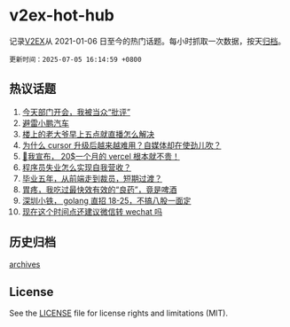 # v2ex-hot-hub

 记录[V2EX](https://www.v2ex.com/)从 2021-01-06 日至今的热门话题。每小时抓取一次数据，按天[归档](archives)。

`更新时间：2025-07-05 16:14:59 +0800`

## 热议话题

1. [今天部门开会，我被当众“批评”](https://www.v2ex.com/t/1143126)
1. [避雷小鹏汽车](https://www.v2ex.com/t/1143107)
1. [楼上的老大爷早上五点就直播怎么解决](https://www.v2ex.com/t/1143148)
1. [为什么 cursor 升级后越来越难用？自媒体却在使劲儿吹？](https://www.v2ex.com/t/1143150)
1. [🤪我宣布， 20$一个月的 vercel 根本就不贵！](https://www.v2ex.com/t/1143093)
1. [程序员失业怎么实现自我营收？](https://www.v2ex.com/t/1143066)
1. [毕业五年，从前端走到裁员，短期过渡？](https://www.v2ex.com/t/1143057)
1. [胃疼，我吃过最快效有效的“良药”，竟是啤酒](https://www.v2ex.com/t/1143179)
1. [深圳小铁， golang 直招 18-25，不搞八股一面定](https://www.v2ex.com/t/1143071)
1. [现在这个时间点还建议微信转 wechat 吗](https://www.v2ex.com/t/1143115)

## 历史归档

[archives](archives)

## License

See the [LICENSE](LICENSE) file for license rights and limitations (MIT).

